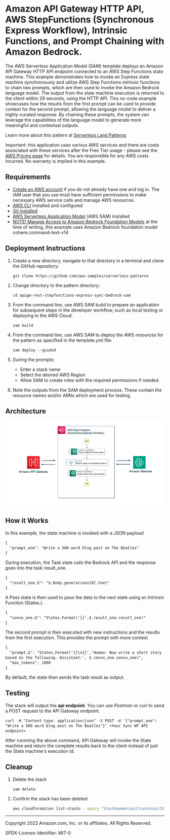 # Amazon API Gateway HTTP API, AWS StepFunctions (Synchronous Express Workflow), Intrinsic Functions, and Prompt Chaining with Amazon Bedrock.


The AWS Serverless Application Model (SAM) template deploys an Amazon API Gateway HTTP API endpoint connected to an AWS Step Functions state machine. This example demonstrates how to invoke an Express state machine synchronously and utilize AWS Step Functions intrinsic functions to chain two prompts, which are then used to invoke the Amazon Bedrock language model. The output from the state machine execution is returned to the client within 29 seconds, using the HTTP API. This no-code example showcases how the results from the first prompt can be used to provide context for the second prompt, allowing the language model to deliver a highly-curated response. By chaining these prompts, the system can leverage the capabilities of the language model to generate more meaningful and contextual outputs.

Learn more about this pattern at [Serverless Land Patterns](https://serverlessland.com/patterns/apigw-rest-stepfunctions-express-sync-bedrock-sam)

Important: this application uses various AWS services and there are costs associated with these services after the Free Tier usage - please see the [AWS Pricing page](https://aws.amazon.com/pricing/) for details. You are responsible for any AWS costs incurred. No warranty is implied in this example.

## Requirements

* [Create an AWS account](https://portal.aws.amazon.com/gp/aws/developer/registration/index.html) if you do not already have one and log in. The IAM user that you use must have sufficient permissions to make necessary AWS service calls and manage AWS resources.
* [AWS CLI](https://docs.aws.amazon.com/cli/latest/userguide/install-cliv2.html) installed and configured
* [Git Installed](https://git-scm.com/book/en/v2/Getting-Started-Installing-Git)
* [AWS Serverless Application Model](https://docs.aws.amazon.com/serverless-application-model/latest/developerguide/serverless-sam-cli-install.html) (AWS SAM) installed
* [NOTE! Manage Access to Amazon Bedrock Foundation Models](https://docs.aws.amazon.com/bedrock/latest/userguide/model-access.html) at the time of writing, this example uses Amazon Bedrock foundation model cohere.command-text-v14


## Deployment Instructions

1. Create a new directory, navigate to that directory in a terminal and clone the GitHub repository:
    ``` 
    git clone https://github.com/aws-samples/serverless-patterns
    ```
2. Change directory to the pattern directory:
    ```
    cd apigw-rest-stepfunctions-express-sync-bedrock-sam
    ```
3. From the command line, use AWS SAM build to prepare an application for subsequent steps in the developer workflow, such as local testing or deploying to the AWS Cloud:
    ```
    sam build
    ```    
4. From the command line, use AWS SAM to deploy the AWS resources for the pattern as specified in the template.yml file:
    ```
    sam deploy --guided
    ```
5. During the prompts:
    * Enter a stack name
    * Select the desired AWS Region
    * Allow SAM to create roles with the required permissions if needed.

6. Note the outputs from the SAM deployment process. These contain the resource names and/or ARNs which are used for testing.
 
## Architecture
![appsync-1](images/apigw.png)

## How it Works
In this example, the state machine is invoked with a JSON payload
```asl
{
  "prompt_one": "Write a 500 word blog post on The Beatles"
}
```
During execution, the Task state calls the Bedrock API and the response goes into the task result_one.
```asl
{
  "result_one.$": "$.Body.generations[0].text"
}
```
A Pass state is then used to pass the data to the next state using an Intrinsic Function (States.).
```asl
{
  "convo_one.$": "States.Format('{}',$.result_one.result_one)"
}
```
The second prompt is then executed with new instructions and the results from the first execution. This provides the prompt with more context
```asl
{
  "prompt.$": "States.Format('{}\n{}','Human: Now write a short story based on the following. Assistant:', $.convo_one.convo_one)",
  "max_tokens": 1000
}
```
By default, the state then sends the task result as output.


## Testing

The stack will output the **api endpoint**. You can use *Postman* or *curl* to send a POST request to the API Gateway endpoint.
   
```
curl -H "Content-type: application/json" -X POST -d '{"prompt_one": "Write a 500 word blog post on The Beatles"}' <Your Sync WF API endpoint>

```
After runnning the above command, API Gateway will invoke the State machine and return the complete results back to the client instead of just the State machine's execution Id. 

## Cleanup
 
1. Delete the stack
    ```bash
    sam delete
    ```
2. Confirm the stack has been deleted
    ```bash
    aws cloudformation list-stacks --query "StackSummaries[?contains(StackName,'STACK_NAME')].StackStatus"
    ```
----
Copyright 2022 Amazon.com, Inc. or its affiliates. All Rights Reserved.

SPDX-License-Identifier: MIT-0